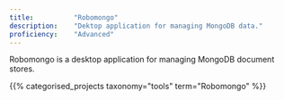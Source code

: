 ```yaml
---
title: 			"Robomongo"
description: 	"Dektop application for managing MongoDB data."
proficiency:	"Advanced"
---
```


Robomongo is a desktop application for managing MongoDB document stores.

{{% categorised_projects taxonomy="tools" term="Robomongo" %}}